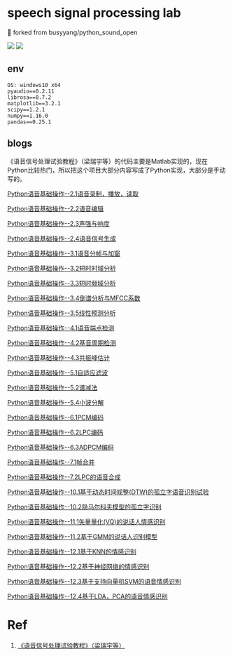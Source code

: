 # speech signal processing lab

🍴 forked from busyyang/python_sound_open

![](https://img.shields.io/badge/License-Apache-green)
![](https://img.shields.io/badge/python-3.x-green)


## env
~~~
OS: windows10 x64
pyaudio==0.2.11
librosa==0.7.2
matplotlib==3.2.1
scipy==1.2.1
numpy==1.16.0
pandas==0.25.1

~~~

## blogs


《语音信号处理试验教程》（梁瑞宇等）的代码主要是Matlab实现的，现在Python比较热门，所以把这个项目大部分内容写成了Python实现，大部分是手动写的。

[Python语音基础操作--2.1语音录制，播放，读取](https://blog.csdn.net/sinat_18131557/article/details/105339507)

[Python语音基础操作--2.2语音编辑](https://blog.csdn.net/sinat_18131557/article/details/105339686)

[Python语音基础操作--2.3声强与响度](https://blog.csdn.net/sinat_18131557/article/details/105340027)

[Python语音基础操作--2.4语音信号生成](https://blog.csdn.net/sinat_18131557/article/details/105340256)

[Python语音基础操作--3.1语音分帧与加窗](https://blog.csdn.net/sinat_18131557/article/details/105340416)

[Python语音基础操作--3.2短时时域分析](https://blog.csdn.net/sinat_18131557/article/details/105795509)

[Python语音基础操作--3.3短时频域分析](https://blog.csdn.net/sinat_18131557/article/details/105795626)

[Python语音基础操作--3.4倒谱分析与MFCC系数](https://blog.csdn.net/sinat_18131557/article/details/105795864)

[Python语音基础操作--3.5线性预测分析](https://blog.csdn.net/sinat_18131557/article/details/105795944)

[Python语音基础操作--4.1语音端点检测](https://blog.csdn.net/sinat_18131557/article/details/106017459)

[Python语音基础操作--4.2基音周期检测](https://blog.csdn.net/sinat_18131557/article/details/106017542)

[Python语音基础操作--4.3共振峰估计](https://blog.csdn.net/sinat_18131557/article/details/106017598)

[Python语音基础操作--5.1自适应滤波](https://blog.csdn.net/sinat_18131557/article/details/106440692)

[Python语音基础操作--5.2谱减法](https://blog.csdn.net/sinat_18131557/article/details/106440714)

[Python语音基础操作--5.4小波分解](https://blog.csdn.net/sinat_18131557/article/details/106440757)

[Python语音基础操作--6.1PCM编码](https://blog.csdn.net/sinat_18131557/article/details/106440778)

[Python语音基础操作--6.2LPC编码](https://blog.csdn.net/sinat_18131557/article/details/106440802)

[Python语音基础操作--6.3ADPCM编码](https://blog.csdn.net/sinat_18131557/article/details/106440815)

[Python语音基础操作--7.1帧合并](https://blog.csdn.net/sinat_18131557/article/details/106440852)

[Python语音基础操作--7.2LPC的语音合成](https://blog.csdn.net/sinat_18131557/article/details/106440872)

[Python语音基础操作--10.1基于动态时间规整(DTW)的孤立字语音识别试验](https://blog.csdn.net/sinat_18131557/article/details/106440909)

[Python语音基础操作--10.2隐马尔科夫模型的孤立字识别](https://blog.csdn.net/sinat_18131557/article/details/106440938)

[Python语音基础操作--11.1矢量量化(VQ)的说话人情感识别](https://blog.csdn.net/sinat_18131557/article/details/106440998)

[Python语音基础操作--11.2基于GMM的说话人识别模型](https://blog.csdn.net/sinat_18131557/article/details/106441013)

[Python语音基础操作--12.1基于KNN的情感识别](https://blog.csdn.net/sinat_18131557/article/details/106441088)

[Python语音基础操作--12.2基于神经网络的情感识别](https://blog.csdn.net/sinat_18131557/article/details/106441104)

[Python语音基础操作--12.3基于支持向量机SVM的语音情感识别](https://blog.csdn.net/sinat_18131557/article/details/106441142)

[Python语音基础操作--12.4基于LDA，PCA的语音情感识别](https://blog.csdn.net/sinat_18131557/article/details/106441186)


# Ref
1. [《语音信号处理试验教程》（梁瑞宇等）](https://github.com/bastamon/sound_signal_process-matlab-)


